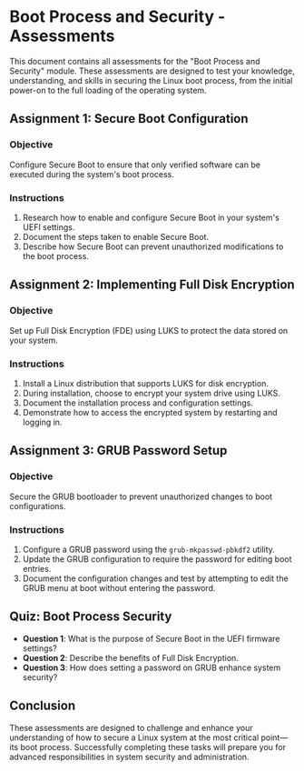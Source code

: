 # Boot Process and Security - Assessments

This document contains all assessments for the "Boot Process and Security" module. These assessments are designed to test your knowledge, understanding, and skills in securing the Linux boot process, from the initial power-on to the full loading of the operating system.

## Assignment 1: Secure Boot Configuration

### Objective
Configure Secure Boot to ensure that only verified software can be executed during the system's boot process.

### Instructions
1. Research how to enable and configure Secure Boot in your system's UEFI settings.
2. Document the steps taken to enable Secure Boot.
3. Describe how Secure Boot can prevent unauthorized modifications to the boot process.

## Assignment 2: Implementing Full Disk Encryption

### Objective
Set up Full Disk Encryption (FDE) using LUKS to protect the data stored on your system.

### Instructions
1. Install a Linux distribution that supports LUKS for disk encryption.
2. During installation, choose to encrypt your system drive using LUKS.
3. Document the installation process and configuration settings.
4. Demonstrate how to access the encrypted system by restarting and logging in.

## Assignment 3: GRUB Password Setup

### Objective
Secure the GRUB bootloader to prevent unauthorized changes to boot configurations.

### Instructions
1. Configure a GRUB password using the `grub-mkpasswd-pbkdf2` utility.
2. Update the GRUB configuration to require the password for editing boot entries.
3. Document the configuration changes and test by attempting to edit the GRUB menu at boot without entering the password.

## Quiz: Boot Process Security

- **Question 1**: What is the purpose of Secure Boot in the UEFI firmware settings?
- **Question 2**: Describe the benefits of Full Disk Encryption.
- **Question 3**: How does setting a password on GRUB enhance system security?

## Conclusion

These assessments are designed to challenge and enhance your understanding of how to secure a Linux system at the most critical point—its boot process. Successfully completing these tasks will prepare you for advanced responsibilities in system security and administration.
